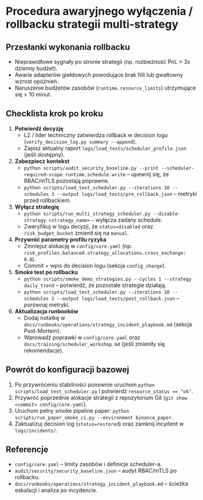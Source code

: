 # Procedura awaryjnego wyłączenia / rollbacku strategii multi-strategy

## Przesłanki wykonania rollbacku
- Nieprawidłowe sygnały po stronie strategii (np. rozbieżność PnL > 3x dzienny budżet).
- Awarie adapterów giełdowych powodujące brak filli lub gwałtowny wzrost opóźnień.
- Naruszenie budżetów zasobów (`runtime.resource_limits`) utrzymujące się > 10 minut.

## Checklista krok po kroku
1. **Potwierdź decyzję**
   - L2 / lider techniczny zatwierdza rollback w decision logu (`verify_decision_log.py summary --append`).
   - Zapisz aktualny raport `logs/load_tests/scheduler_profile.json` (jeśli dostępny).
2. **Zabezpiecz kontekst**
   - `python scripts/audit_security_baseline.py --print --scheduler-required-scope runtime.schedule.write` – upewnij się, że RBAC/mTLS pozostają poprawne.
   - `python scripts/load_test_scheduler.py --iterations 10 --schedules 3 --output logs/load_tests/pre_rollback.json` – metryki przed rollbackiem.
3. **Wyłącz strategię**
   - `python scripts/run_multi_strategy_scheduler.py --disable-strategy <strategy_name>` – wyłącza zadany schedule.
   - Zweryfikuj w logu decyzji, że `status=disabled` oraz `risk_budget_bucket` zmienił się na `manual`.
4. **Przywróć parametry profilu ryzyka**
   - Zmniejsz alokację w `config/core.yaml` (np. `risk_profiles.balanced.strategy_allocations.cross_exchange: 0.0`).
   - Commit + wpis do decision logu (sekcja `config_change`).
5. **Smoke test po rollbacku**
   - `python scripts/smoke_demo_strategies.py --cycles 1 --strategy daily_trend` – potwierdź, że pozostałe strategie działają.
   - `python scripts/load_test_scheduler.py --iterations 10 --schedules 2 --output logs/load_tests/post_rollback.json` – porównaj metryki.
6. **Aktualizacja runbooków**
   - Dodaj notatkę w `docs/runbooks/operations/strategy_incident_playbook.md` (sekcja Post-Mortem).
   - Wprowadź poprawki w `config/core.yaml` oraz `docs/training/scheduler_workshop.md` (jeśli zmieniły się rekomendacje).

## Powrót do konfiguracji bazowej
1. Po przywróceniu stabilności ponownie uruchom `python scripts/load_test_scheduler.py` i potwierdź `resource_status == "ok"`.
2. Przywróć poprzednie alokacje strategii z repozytorium Git (`git show <commit> config/core.yaml`).
3. Uruchom pełny smoke pipeline paper: `python scripts/run_paper_smoke_ci.py --environment binance_paper`.
4. Zaktualizuj decision log (`status=restored`) oraz zamknij incydent w `logs/incidents/`.

## Referencje
- `config/core.yaml` – limity zasobów i definicje scheduler-a.
- `audit/security/security_baseline.json` – audyt RBAC/mTLS po rollbacku.
- `docs/runbooks/operations/strategy_incident_playbook.md` – ścieżka eskalacji i analiza po incydencie.
